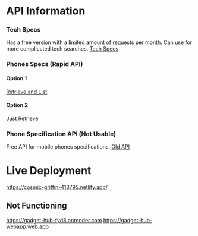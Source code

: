 # API Information
### Tech Specs
Has a free version with a limited amount of requests per month. Can use for more complicated tech searches.
[Tech Specs](https://techspecs.io/dashboard/)

### Phones Specs (Rapid API)
#### Option 1
[Retrieve and List](https://rapidapi.com/makingdatameaningful/api/mobile-phone-specs-database/playground/apiendpoint_e6cd11aa-56cd-4ea0-b923-198c33bff8b8)

#### Option 2
[Just Retrieve](https://rapidapi.com/zyla-labs-zyla-labs-default/api/phone-specs-explorer-api/playground/apiendpoint_0d4c6d0c-df18-4da1-acce-63ad0c544ac9)

### Phone Specification API (Not Usable)
Free API for mobile phones specifications.
[Old API](https://publicapi.dev/phone-specification-api)

# Live Deployment
https://cosmic-griffin-413795.netlify.app/

## Not Functioning
https://gadget-hub-fyd8.onrender.com
https://gadget-hub-webapp.web.app





